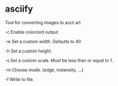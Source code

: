 # asciify
Tool for converting images to ascii art

-c	Enable colorized output

-w  Set a custom width. Defaults to 40

-h  Set a custom height.

-s	Set a custom scale. Must be less than or equal to 1.

-m	Choose mode. [edge, instensity, ...]

-f	Write to file.
